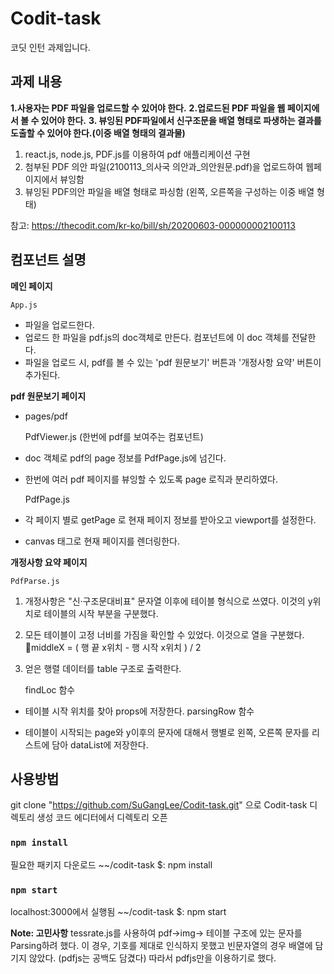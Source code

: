 # Codit-task

코딧 인턴 과제입니다.



## 과제 내용
**1.사용자는 PDF 파일을 업로드할 수 있어야 한다.**
**2.업로드된 PDF 파일을 웹 페이지에서 볼 수 있어야 한다.**
**3. 뷰잉된 PDF파일에서 신구조문을 배열 형태로 파생하는 결과를 도출할 수 있어야 한다.(이중 배열 형태의 결과물)**

1) react.js, node.js, PDF.js를 이용하여 pdf 애플리케이션 구현
2) 첨부된 PDF 의안 파일(2100113_의사국 의안과_의안원문.pdf)을 업로드하여 웹페이지에서 뷰잉함
3) 뷰잉된 PDF의안 파일을 배열 형태로 파싱함 (왼쪽, 오른쪽을 구성하는 이중 배열 형태)

참고:  https://thecodit.com/kr-ko/bill/sh/20200603-000000002100113 

## 컴포넌트 설명


**메인 페이지**

    App.js    
    
- 파일을 업로드한다. 
- 업로드 한 파일을 pdf.js의 doc객체로 만든다. 컴포넌트에 이 doc 객체를 전달한다. 
- 파일을 업로드 시, pdf를 볼 수 있는 'pdf 원문보기' 버튼과 '개정사항 요약' 버튼이 추가된다.


**pdf 원문보기 페이지**


- pages/pdf

    PdfViewer.js (한번에 pdf를 보여주는 컴포넌트)    
  
- doc 객체로 pdf의 page 정보를 PdfPage.js에 넘긴다. 
- 한번에 여러 pdf 페이지를 뷰잉할 수 있도록 page 로직과 분리하였다. 

    PdfPage.js
  
- 각 페이지 별로 getPage 로 현재 페이지 정보를 받아오고 viewport를 설정한다.
- canvas 태그로 현재 페이지를 렌더링한다.

  
**개정사항 요약 페이지**

    PdfParse.js    
    
1. 개정사항은 "신·구조문대비표" 문자열 이후에 테이블 형식으로 쓰였다. 이것의 y위치로 테이블의 시작 부분을 구분했다. 
2. 모든 테이블이 고정 너비를 가짐을 확인할 수 있었다. 이것으로 열을 구분했다. middleX = ( 행 끝 x위치 - 행 시작 x위치 ) / 2  
3. 얻은 행렬 데이터를 table 구조로 출력한다.
   
    findLoc 함수
   
- 테이블 시작 위치를 찾아 props에 저장한다.
    parsingRow 함수
  
- 테이블이 시작되는 page와 y이후의 문자에 대해서 행별로 왼쪽, 오른쪽 문자를 리스트에 담아 dataList에 저장한다.


## 사용방법
git clone "https://github.com/SuGangLee/Codit-task.git" 으로 Codit-task 디렉토리 생성
코드 에디터에서 디렉토리 오픈

### `npm install`
필요한 패키지 다운로드 
~~/codit-task $: npm install

### `npm start`
localhost:3000에서 실행됨
~~/codit-task $: npm start 

**Note: 고민사항**
tessrate.js를 사용하여 pdf->img-> 테이블 구조에 있는 문자를 Parsing하려 했다.
이 경우, 기호를 제대로 인식하지 못했고 빈문자열의 경우 배열에 담기지 않았다. (pdfjs는 공백도 담겼다) 
따라서 pdfjs만을 이용하기로 했다. 

